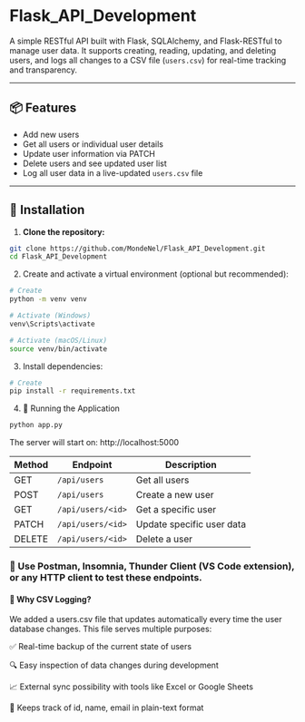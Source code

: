 # Flask_API_Development

A simple RESTful API built with Flask, SQLAlchemy, and Flask-RESTful to manage user data. It supports creating, reading, updating, and deleting users, and logs all changes to a CSV file (`users.csv`) for real-time tracking and transparency.

---

## 📦 Features

- Add new users
- Get all users or individual user details
- Update user information via PATCH
- Delete users and see updated user list
- Log all user data in a live-updated `users.csv` file

---

## 🔧 Installation

1. **Clone the repository:**

```bash
git clone https://github.com/MondeNel/Flask_API_Development.git
cd Flask_API_Development

``` 

2. Create and activate a virtual environment (optional but recommended):

```bash
# Create
python -m venv venv

# Activate (Windows)
venv\Scripts\activate

# Activate (macOS/Linux)
source venv/bin/activate
```

3. Install dependencies:

```bash
# Create
pip install -r requirements.txt
```

4. 🚀 Running the Application
```bash
python app.py
```

The server will start on: http://localhost:5000

| Method | Endpoint          | Description               |
| ------ | ----------------- | ------------------------- |
| GET    | `/api/users`      | Get all users             |
| POST   | `/api/users`      | Create a new user         |
| GET    | `/api/users/<id>` | Get a specific user       |
| PATCH  | `/api/users/<id>` | Update specific user data |
| DELETE | `/api/users/<id>` | Delete a user             |

### 🧪 Use Postman, Insomnia, Thunder Client (VS Code extension), or any HTTP client to test these endpoints.



#### 🧾 Why CSV Logging?
We added a users.csv file that updates automatically every time the user database changes. This file serves multiple purposes:

✅ Real-time backup of the current state of users

🔍 Easy inspection of data changes during development

📈 External sync possibility with tools like Excel or Google Sheets

📂 Keeps track of id, name, email in plain-text format


